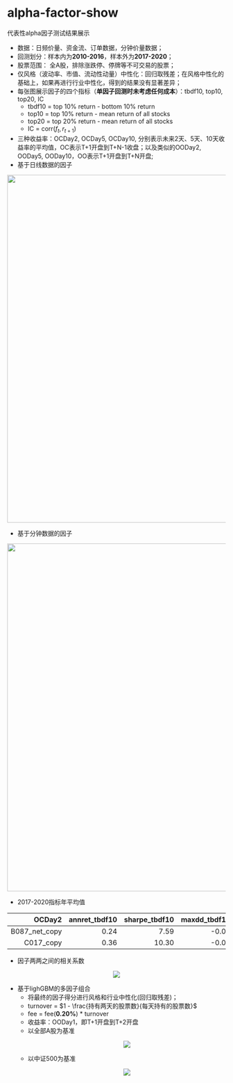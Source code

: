 # alpha-factor-show
代表性alpha因子测试结果展示
* 数据：日频价量、资金流、订单数据，分钟价量数据；
* 回测划分：样本内为**2010-2016**，样本外为**2017-2020**；
* 股票范围： 全A股，排除涨跌停、停牌等不可交易的股票；
* 仅风格（波动率、市值、流动性动量）中性化：回归取残差；在风格中性化的基础上，如果再进行行业中性化，得到的结果没有显著差异；
* 每张图展示因子的四个指标（**单因子回测时未考虑任何成本**）：tbdf10, top10, top20, IC
  - tbdf10 = top 10% return - bottom 10% return
  - top10 = top 10% return - mean return of all stocks
  - top20 = top 20% return - mean return of all stocks
  - IC = corr($f_t, r_{t+1}$)
* 三种收益率：OCDay2, OCDay5, OCDay10, 分别表示未来2天、5天、10天收益率的平均值，OC表示T+1开盘到T+N-1收盘；以及类似的OODay2, OODay5, OODay10，OO表示T+1开盘到T+N开盘;
* 基于日线数据的因子
<p align="center"><img src="https://github.com/Jensenberg/alpha-factor-show/blob/master/B087_net_copy_figures_20100104_20200605.png" width="800"/></p>
  
* 基于分钟数据的因子
<p align="center"><img src="https://github.com/Jensenberg/alpha-factor-show/blob/master/C017_copy_figures_20100104_20200605.png" width="800"/></p>

* 2017-2020指标年平均值

| OCDay2| annret_tbdf10 | sharpe_tbdf10 | maxdd_tbdf10 | annret_top10 | sharpe_top10 | maxdd_top10 | annret_top20 | sharpe_top20 | maxdd_top20 | mean_IC | tstat_IC |
| -------: | ------------: | ------------: | -----------: | -----------: | -----------: | ----------: | -----------: | -----------: | ----------: | ------: | -------: |
|B087_net_copy| 0.24          | 7.59          | -0.01        | 0.12         | 3.66         | -0.01       | 0.12         | 5.38         | -0.01       | 0.02    | 9.38     |
|C017_copy|          0.36 |          10.30 |        -0.01 |         0.16 |         7.44 |       -0.01 |         0.13 |         8.62 |       -0.01 |    0.03 |    11.53 |

* 因子两两之间的相关系数

<p align="center">
<img src="https://github.com/Jensenberg/alpha-factor-show/blob/master/corr.png"/></p>

* 基于lighGBM的多因子组合
  - 将最终的因子得分进行风格和行业中性化(回归取残差)；
  - turnover = $1 - \frac{持有两天的股票数}{每天持有的股票数}$
  - fee = fee(**0.20%**) * turnover
  - 收益率：OODay1，即T+1开盘到T+2开盘
  - 以全部A股为基准<p align="center"><img src="https://github.com/Jensenberg/alpha-factor-show/blob/master/lgb-reg-cumsum-market-mean.png"/></p>
  - 以中证500为基准<p align="center"><img src="https://github.com/Jensenberg/alpha-factor-show/blob/master/lgb-reg-cumsum-zz500.png"/></p>
